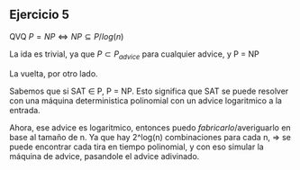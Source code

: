## Ejercicio 5

QVQ $P = NP \iff NP \subseteq P / log(n)$

La ida es trivial, ya que $P \subset P_{advice}$ para cualquier advice, y P = NP

La vuelta, por otro lado.

Sabemos que si SAT $\in$ P, P = NP. Esto significa que SAT se puede resolver con una máquina deterministica polinomial con un advice logaritmico a la entrada.

Ahora, ese advice es logaritmico, entonces puedo _fabricarlo_/averiguarlo en base al tamaño de n. Ya que hay 2^log(n) combinaciones para cada n, => se puede encontrar cada tira en tiempo polinomial, y con eso simular la máquina de advice, pasandole el advice adivinado.